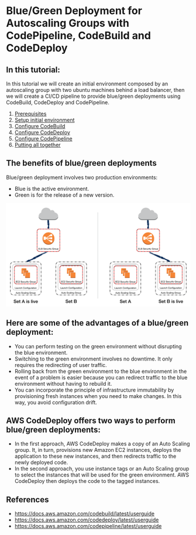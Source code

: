 # Blue/Green Deployment for Autoscaling Groups with CodePipeline, CodeBuild and CodeDeploy

## In this tutorial:

In this tutorial we will create an initial environment composed by an autoscaling group with two ubuntu machines behind a load balancer, then we will create a CI/CD pipeline to provide blue/green deployments using CodeBuild, CodeDeploy and CodePipeline. 

 1. [Prerequisites](/doc/1-prerequisites.md)
 2. [Setup initial environment](/doc/2-setup-initial-environment.md)
 3. [Configure CodeBuild](/doc/3-configure-codebuild.md)
 4. [Configure CodeDeploy](/doc/4-configure-codedeploy.md)
 5. [Configure CodePipeline](/doc/5-configure-codepipeline.md)
 6. [Putting all together](/doc/6-putting-all-together.md)
 
## The benefits of blue/green deployments

Blue/green deployment involves two production environments:

 - Blue is the active environment.
 - Green is for the release of a new version.

<kbd>
  <img src="/doc/images/00-00-blue-green-ec2-01.png" width="600">
</kbd>
 
## Here are some of the advantages of a blue/green deployment:

 - You can perform testing on the green environment without disrupting the blue environment.
 - Switching to the green environment involves no downtime. It only requires the redirecting of user traffic.
 - Rolling back from the green environment to the blue environment in the event of a problem is easier because you can redirect traffic to the blue environment without having to rebuild it.
 - You can incorporate the principle of infrastructure immutability by provisioning fresh instances when you need to make changes. In this way, you avoid configuration drift.

## AWS CodeDeploy offers two ways to perform blue/green deployments:

 - In the first approach, AWS CodeDeploy makes a copy of an Auto Scaling group. It, in turn, provisions new Amazon EC2 instances, deploys the application to these new instances, and then redirects traffic to the newly deployed code.
 - In the second approach, you use instance tags or an Auto Scaling group to select the instances that will be used for the green environment. AWS CodeDeploy then deploys the code to the tagged instances.

## References

 - https://docs.aws.amazon.com/codebuild/latest/userguide
 - https://docs.aws.amazon.com/codedeploy/latest/userguide
 - https://docs.aws.amazon.com/codepipeline/latest/userguide
